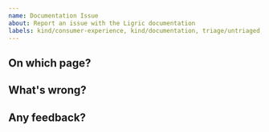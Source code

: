 ```yaml
---
name: Documentation Issue
about: Report an issue with the Ligric documentation
labels: kind/consumer-experience, kind/documentation, triage/untriaged, difficulty/tbd
---
```


<!-- Please only use this template for reporting issues with the documentation where the fix isn't clear. We greatly appreciate it when people send in pull-requests with fixes. If there's any friction, apart from knowledge, that's preventing you from doing so please let us know below. -->

## On which page?

## What's wrong?

## Any feedback?




